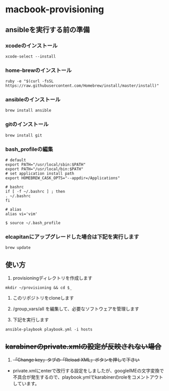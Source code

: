 # macbook-provisioning

## ansibleを実行する前の準備

### xcodeのインストール

~~~
xcode-select --install
~~~

### home-brewのインストール

~~~
ruby -e "$(curl -fsSL https://raw.githubusercontent.com/Homebrew/install/master/install)"
~~~

### ansibleのインストール

~~~
brew install ansible
~~~

### gitのインストール

~~~
brew install git
~~~

### bash_profileの編集

~~~
# default
export PATH="/usr/local/sbin:$PATH"
export PATH="/usr/local/bin:$PATH"
# set application install path
export HOMEBREW_CASK_OPTS="--appdir=/Applications"

# bashrc
if [ -f ~/.bashrc ] ; then
. ~/.bashrc
fi

# alias
alias vi='vim'
~~~

~~~
$ source ~/.bash_profile
~~~

### elcapitanにアップグレードした場合は下記を実行します

~~~
brew update
~~~

## 使い方

1. provisioningディレクトリを作成します

~~~
mkdir ~/provisioning && cd $_
~~~

1. このリポジトリをcloneします
1. /group_vars/all を編集して、必要なソフトウェアを管理します

1. 下記を実行します

~~~
ansible-playbook playbook.yml -i hosts
~~~

## ~~karabinerのprivate.xmlの設定が反映されない場合~~

1. ~~「Change key」タブの「Reload XML」ボタンを押して下さい~~

* private.xmlにenterで改行する設定をしましたが、googleIMEの文字変換で不具合が発生するので、playbook.ymlでkarabinerのroleをコメントアウトしています。
